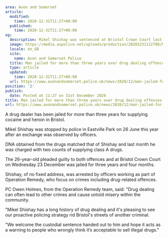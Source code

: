 ```yaml
area: Avon and Somerset
article:
  modified:
    time: 2020-12-31T11:27+00:00
  published:
    time: 2020-12-31T11:27+00:00
og:
  description: Mikel Shishay was sentenced at Bristol Crown Court last week.
  image: https://media.aspolice.net/uploads/production/20201231112708/Mikel-Shishay-web.jpg
  locale: en_GB
  site:
    name: Avon and Somerset Police
  title: Man jailed for more than three years over drug dealing offences in Bristol | Avon and Somerset Police
  type: article
  updated:
    time: 2020-12-31T11:27+00:00
  url: https://www.avonandsomerset.police.uk/news/2020/12/man-jailed-for-more-than-three-years-over-drug-dealing-offences-in-bristol/
position: '2'
publish:
  date: Posted at 11:27 on 31st December 2020
title: Man jailed for more than three years over drug dealing offences in Bristol | Avon and Somerset Police
url: https://www.avonandsomerset.police.uk/news/2020/12/man-jailed-for-more-than-three-years-over-drug-dealing-offences-in-bristol/
```

A drug dealer has been jailed for more than three years for supplying cocaine and heroin in Bristol.

Mikel Shishay was stopped by police in Eastville Park on 26 June this year after an exchange was observed by officers.

DNA obtained from the drugs matched that of Shishay and last month he was charged with two counts of supplying class A drugs.

The 26-year-old pleaded guilty to both offences and at Bristol Crown Court on Wednesday 23 December was jailed for three years and four months.

Shishay, of no fixed address, was arrested by officers working as part of Operation Remedy, who focus on crimes including drug-related offences.

PC Owen Holmes, from the Operation Remedy team, said: "Drug dealing can often lead to other crimes and cause untold misery within the community.

"Mikel Shishay has a long history of drug dealing and it's pleasing to see our proactive policing strategy rid Bristol's streets of another criminal.

"We welcome the custodial sentence handed out to him and hope it acts as a warning to people who wrongly think it’s acceptable to sell illegal drugs."
